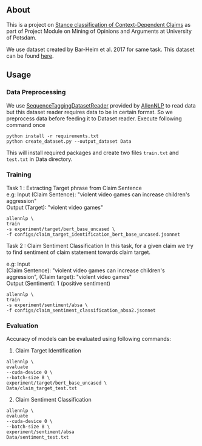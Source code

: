 ## About

This is a project on [Stance classification of Context-Dependent
Claims](https://aclanthology.org/E17-1024.pdf) as part of 
Project Module on Mining of Opinions and Arguments at University of Potsdam.

We use dataset created by Bar-Heim et al. 2017 for same task. This dataset
can be found [here](https://research.ibm.com/haifa/dept/vst/files/IBM_Debater_(R)_CS_EACL-2017.v1.zip).
## Usage

### Data Preprocessing
We use [SequenceTaggingDatasetReader](https://docs.allennlp.org/main/api/data/dataset_readers/sequence_tagging/)
provided by [AllenNLP](https://allennlp.org) to read data but this dataset reader 
requires data to be in certain format. So we preprocess data 
before feeding it to Dataset reader.  Execute following command 
once 
```
python install -r requirements.txt
python create_dataset.py --output_dataset Data
``` 
This will install required packages and create two files `train.txt` and `test.txt` in Data directory.  



### Training
Task 1 : Extracting Target phrase from Claim Sentence  
e.g: 
Input (Claim Sentence): "violent video games can increase children's aggression"  
Output (Target): "violent video games"
```
allennlp \
train
-s experiment/target/bert_base_uncased \
-f configs/claim_target_identification_bert_base_uncased.jsonnet

```

Task 2 : Claim Sentiment Classification
In this task, for a given claim we try to find sentiment 
of claim statement towards claim target.

e.g: Input  
(Claim Sentence): "violent video games can increase 
children's aggression", (Claim target): "violent 
video games"  
Output (Sentiment): 1 (positive sentiment)

```
allennlp \
train
-s experiment/sentiment/absa \
-f configs/claim_sentiment_classification_absa2.jsonnet

```

### Evaluation

Accuracy of models can be evaluated using following 
commands:

1. Claim Target Identification
```
allennlp \
evaluate
--cuda-device 0 \
--batch-size 8 \
experiment/target/bert_base_uncased \
Data/claim_target_test.txt
```

2. Claim Sentiment Classification

```
allennlp \
evaluate
--cuda-device 0 \
--batch-size 8 \
experiment/sentiment/absa
Data/sentiment_test.txt
```

